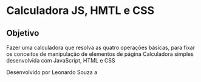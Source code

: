 # Calculadora JS, HMTL e CSS 

## Objetivo
Fazer uma calculadora que resolva as quatro operações básicas, para fixar os conceitos de manipulação de elementos de página
Calculadora simples desenvolvida com JavaScript, HTML e CSS

Desenvolvido por Leonardo Souza
a

